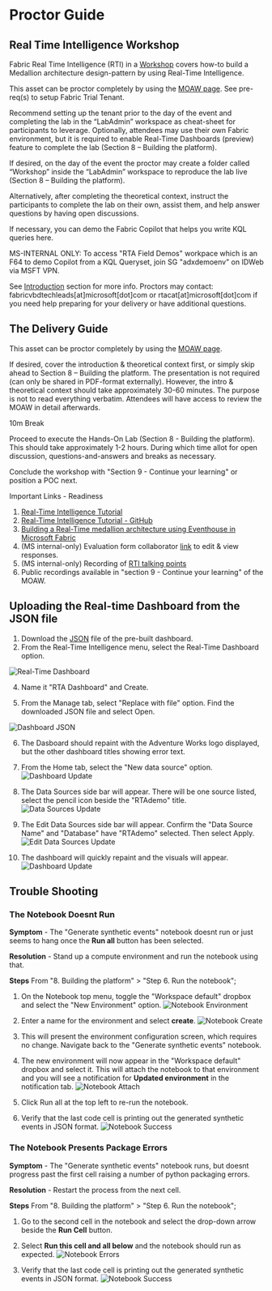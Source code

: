 # Proctor Guide
## Real Time Intelligence Workshop

Fabric Real Time Intelligence (RTI) in a [Workshop](<https://aka.ms/fabricrtiworkshop>) covers how-to build a Medallion architecture design-pattern by using Real-Time Intelligence.

This asset can be proctor completely by using the [MOAW page](<https://aka.ms/fabricrtiworkshop>). See pre-req(s) to setup Fabric Trial Tenant.

Recommend setting up the tenant prior to the day of the event and completing the lab in the “LabAdmin” workspace as cheat-sheet for participants to leverage. Optionally, attendees may use their own Fabric environment, but it is required to enable Real-Time Dashboards (preview) feature to complete the lab (Section 8 – Building the platform).

If desired, on the day of the event the proctor may create a folder called “Workshop” inside the “LabAdmin” workspace to reproduce the lab live (Section 8 – Building the platform).

Alternatively, after completing the theoretical context, instruct the participants to complete the lab on their own, assist them, and help answer questions by having open discussions. 

If necessary, you can demo the Fabric Copilot that helps you write KQL queries here. 

MS-INTERNAL ONLY: To access "RTA Field Demos" workpace which is an F64 to demo Copilot from a KQL Queryset, join SG "adxdemoenv" on IDWeb via MSFT VPN. 

See [Introduction](<https://aka.ms/fabricrtiworkshop>) section for more info. Proctors may contact: fabricvbdtechleads[at]microsoft[dot]com or rtacat[at]microsoft[dot]com if you need help preparing for your delivery or have additional questions.

## The Delivery Guide

This asset can be proctor completely by using the [MOAW page](<https://aka.ms/fabricrtiworkshop>).

If desired, cover the introduction & theoretical context first, or simply skip ahead to Section 8 – Building the platform. The presentation is not required (can only be shared in PDF-format externally). However, the intro & theoretical context should take approximately 30-60 minutes. The purpose is not to read everything verbatim. Attendees will have access to review the MOAW in detail afterwards.

10m Break

Proceed to execute the Hands-On Lab (Section 8 - Building the platform). This should take approximately 1-2 hours. During which time allot for open discussion, questions-and-answers and breaks as necessary.

Conclude the workshop with "Section 9 - Continue your learning" or position a POC next.

Important Links - Readiness 
1. [Real-Time Intelligence Tutorial](<https://aka.ms/fabricrtiworkshop>)
2. [Real-Time Intelligence Tutorial - GitHub](<https://github.com/microsoft/FabricRTIWorkshop>)
3. [Building a Real-Time medallion architecture using Eventhouse in Microsoft Fabric](https://techcommunity.microsoft.com/t5/startups-at-microsoft/building-a-real-time-medallion-architecture-using-eventhouse-in/ba-p/4110686)
4. (MS internal-only) Evaluation form collaborator [link](https://forms.office.com/Pages/DesignPageV2.aspx?subpage=design&FormId=v4j5cvGGr0GRqy180BHbR0PMD-G9mq1Kry22u32eGOtUMjU2Q1BFR1BSUDJNSTJVUzBMWUdLTjVWVC4u&Token=dbbb3dba98ad45938c79397fd4dff25c) to edit & view responses. 
5. (MS internal-only) Recording of [RTI talking points](<https://microsoft.sharepoint.com/teams/PBICATs/Shared%20Documents/General/Recordings/View%20Only/General-20240508_110322-Meeting%20Recording.mp4?web=1&referrer=Teams.TEAMS-ELECTRON&referrerScenario=MeetingChicletGetLink.view.view>)
6. Public recordings available in "section 9 - Continue your learning" of the MOAW.

## Uploading the Real-time Dashboard from the JSON file

1. Download the [JSON](<https://github.com/microsoft/FabricRTIWorkshop/blob/main/dashboards/RTA%20dashboard/dashboard-RTA Dashboard.json>) file of the pre-built dashboard.
2. From the Real-Time Intelligence menu, select the Real-Time Dashboard option.
   
![Real-Time Dashboard](docs/assets/RTAMenu.png)

4. Name it "RTA Dashboard" and Create.
   
5. From the Manage tab, select "Replace with file" option. Find the downloaded JSON file and select Open.
   
![Dashboard JSON](docs/assets/DashboardJSON.png)

6. The Dasboard should repaint with the Adventure Works logo displayed, but the other dashboard titles showing error text.
7. From the Home tab, select the "New data source" option.
![Dashboard Update](docs/assets/DashboardUpd1.png)

8. The Data Sources side bar will appear. There will be one source listed, select the pencil icon beside the "RTAdemo" title.
![Data Sources Update](docs/assets/DashboardUpd2.png)

10. The Edit Data Sources side bar will appear. Confirm the "Data Source Name" and "Database" have "RTAdemo" selected. Then select Apply.
![Edit Data Sources Update](docs/assets/DashboardUpd3.png)
    
12. The dashboard will quickly repaint and the visuals will appear. 
![Dashboard Update](docs/assets/RealTimeDashboard.png)


## Trouble Shooting

### The Notebook Doesnt Run

**Symptom** - The "Generate synthetic events" notebook doesnt run or just seems to hang once the **Run all** button has been selected.  

**Resolution** - Stand up a compute environment and run the notebook using that. 

**Steps**
From "8. Building the platform" > "Step 6. Run the notebook";

1. On the Notebook top menu, toggle the "Workspace default" dropbox and select the "New Environment" option.
![Notebook Environment](docs/assets/NotebookEnv.png)

2. Enter a name for the environment and select **create**.
![Notebook Create](docs/assets/NotebookEnvCreate.png)

3. This will present the environment configuration screen, which requires no change. Navigate back to the "Generate synthetic events" notebook.
   
4. The new environment will now appear in the "Workspace default" dropbox and select it. This will attach the notebook to that environment and you will see a notification for **Updated environment** in the notification tab.
![Notebook Attach](docs/assets/NotebookEnvAttach.png)
   
6. Click Run all at the top left to re-run the notebook.
   
7. Verify that the last code cell is printing out the generated synthetic events in JSON format.
![Notebook Success](docs/assets/NotebookSuccess.png)

   
### The Notebook Presents Package Errors

**Symptom** - The "Generate synthetic events" notebook runs, but doesnt progress past the first cell raising a number of python packaging errors.  

**Resolution** - Restart the process from the next cell.  

**Steps**
From "8. Building the platform" > "Step 6. Run the notebook";

1. Go to the second cell in the notebook and select the drop-down arrow beside the **Run Cell** button.
     
2. Select **Run this cell and all below** and the notebook should run as expected.
![Notebook Errors](docs/assets/NotebookPackages.png)

3. Verify that the last code cell is printing out the generated synthetic events in JSON format.
  ![Notebook Success](docs/assets/NotebookSuccess.png)
